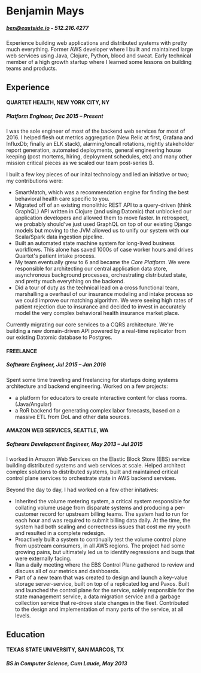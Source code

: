 # Benjamin Mays 
##### ben@eastside.io - 512.216.4277

Experience building web applications and distributed systems with pretty much everything. Former AWS developer where I built and maintained large web services using Java, Clojure, Python, blood and sweat. Early technical member of a high growth startup where I learned some lessons on building teams and products. 

## Experience

#### QUARTET HEALTH, NEW YORK CITY, NY

##### Platform Engineer, Dec 2015 – Present

I was the sole engineer of most of the backend web services for most of 2016. I helped flesh out metrics aggregation (New Relic at first, Grafana and InfluxDb; finally an ELK stack), alarming/oncall rotations, nightly stakeholder report generation, automated deployments, general engineering house keeping (post mortems, hiring, deployment schedules, etc) and many other mission critical pieces as we scaled our team post-series B.

I built a few key pieces of our inital technology and led an initiative or two; my contributions were:

* SmartMatch, which was a recommendation engine for finding the best behavioral health care specific to you.
* Migrated off of an existing monolithic REST API to a query-driven (think GraphQL) API written in Clojure (and using Datomic) that unblocked our application developers and allowed them to move faster. In retrospect, we probably should've just used GraphQL on top of our existing Django models but moving to the JVM allowed us to unify our system with our Scala/Spark data ingestion pipeline.
* Built an automated state machine system for long-lived business workflows. This alone has saved 1000s of case worker hours and drives Quartet's patient intake process.
* My team eventually grew to 6 and became the _Core Platform_. We were responsible for architecting our central application data store, asynchronous background processes, orchestrating distributed state, and pretty much everything on the backend.
* Did a tour of duty as the technical lead on a cross functional team, marshalling a overhaul of our insurance modeling and intake process so we could improve our matching algorithm. We were seeing high rates of patient rejection due to insurance and decided to invest in accurately model the very complex behavioral health insurance market place.

Currently migrating our core services to a CQRS architecture. We're building a new domain-driven API powered by a real-time replicator from our existing Datomic database to Postgres.


#### FREELANCE

##### Software Engineer, Jul 2015 – Jan 2016

Spent some time traveling and freelancing for startups doing systems architecture and backend engineering. Worked on a few projects:

* a platform for educators to create interactive content for class rooms. (Java/Angular) 
* a RoR backend for generating complex labor forecasts, based on a massive ETL from DoL and other data sources.


#### AMAZON WEB SERVICES, SEATTLE, WA

##### Software Development Engineer, May 2013 – Jul 2015

I worked in Amazon Web Services on the Elastic Block Store (EBS) service building distributed systems and web services at scale. Helped architect complex solutions to distributed systems, built and maintained critical control plane services to orchestrate state in AWS backend services. 

Beyond the day to day, I had worked on a few other initatives:

* Inherited the volume metering system, a critical system responsible for collating volume usage from disparate systems and producing a per-customer record for upstream billing teams. The system had to run for each hour and was required to submit billing data daily. At the time, the system had both scaling and correctness issues that cost me my youth and resulted in a complete redesign.
* Proactively built a system to continually test the volume control plane from upstream consumers, in all AWS regions. The project had some growing pains, but ultimately led us to identify regressions and bugs that were externally facing.
* Ran a daily meeting where the EBS Control Plane gathered to review and discuss all of our metrics and dashboards.
* Part of a new team that was created to design and launch a key-value storage server-service, built on top of a replicated log and Paxos. Built and launched the control plane for the service, solely responsible for the state management service, a data migration service and a garbage collection service that re-drove state changes in the fleet. Contributed to the design and implementation of many parts of the service, at all levels.

## Education

#### TEXAS STATE UNIVERSITY, SAN MARCOS, TX
##### BS in Computer Science, Cum Laude, May 2013
